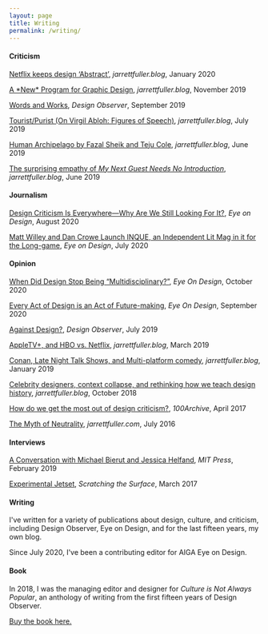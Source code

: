 ```yaml
---
layout: page
title: Writing
permalink: /writing/
---
```


<!--<img class="img-hero" src="/images/portrait.jpg"/>-->

<div class="profile">
<div class="text">

<div class="profile_section">
<h4>Criticism</h4>
<article>
<p>
    <a href="https://www.jarrettfuller.blog/2020/01/abstract/">Netflix keeps design ‘Abstract’</a>, <i>jarrettfuller.blog</i>, January 2020
</p>
    <p>
    <a href="https://www.jarrettfuller.blog/2019/11/a-new-program/">A *New* Program for Graphic Design</a>, <i>jarrettfuller.blog</i>, November 2019
</p>
<p>
    <a href="https://designobserver.com/article.php?id=40113">Words and Works</a>, <i>Design Observer</i>, September 2019
</p>

<p>
    <a href="https://www.jarrettfuller.blog/2019/07/virgil-abloh/">Tourist/Purist (On Virgil Abloh: Figures of Speech)</a>, <i>jarrettfuller.blog</i>, July 2019
</p>

<p>
    <a href="https://www.jarrettfuller.blog/2019/06/human-archipelago/">Human Archipelago by Fazal Sheik and Teju Cole</a>, <i>jarrettfuller.blog</i>, June 2019
</p>

<p>
    <a href="https://www.jarrettfuller.blog/2019/06/letterman/">The surprising empathy of <i>My Next Guest Needs No Introduction</i></a>, <i>jarrettfuller.blog</i>, June 2019
</p>

</article>
</div>

<div class="profile_section">
<h4>Journalism</h4>
<article>
<p>
    <a href="https://eyeondesign.aiga.org/design-criticism-is-everywhere-why-are-we-still-looking-for-it/">Design Criticism Is Everywhere—Why Are We Still Looking For It?</a>, <i>Eye on Design</i>, August 2020
</p>
<p>
    <a href="https://eyeondesign.aiga.org/matt-willey-and-dan-crowe-launch-inque-an-independent-lit-mag-in-it-for-the-long-game/">Matt Willey and Dan Crowe Launch INQUE, an Independent Lit Mag in it for the Long-game</a>, <i>Eye on Design</i>, July 2020
</p>
    </article>
    </div>

<div class="profile_section">
<h4>Opinion</h4>
<article>
<p>
    <a href="https://eyeondesign.aiga.org/when-did-design-stop-being-multidisciplinary/">When Did Design Stop Being “Multidisciplinary?”</a>, <i>Eye On Design</i>, October 2020
</p>
<p>
    <a href="https://eyeondesign.aiga.org/every-act-of-design-is-an-act-of-future-making/">Every Act of Design is an Act of Future-making</a>, <i>Eye On Design</i>, September 2020
</p>
<p>
    <a href="https://designobserver.com/article.php?id=40090">Against Design?</a>, <i>Design Observer</i>, July 2019
</p>
<p>
    <a href="https://www.jarrettfuller.blog/2019/03/apple-hbo/">AppleTV+, and HBO vs. Netflix</a>, <i>jarrettfuller.blog</i>, March 2019
</p>
<p>
    <a href="https://www.jarrettfuller.blog/2019/01/conan/">Conan, Late Night Talk Shows, and Multi-platform comedy</a>, <i>jarrettfuller.blog</i>, January 2019
</p>
<p>
    <a href="https://jarrettfuller.com/projects/celebrity-designers">Celebrity designers, context collapse, and rethinking how we teach design history</a>, <i>jarrettfuller.blog</i>, October 2018
</p>
<p>
    <a href="http://new.100archive.com/article/viewpoints-jarrett-fuller">How do we get the most out of design criticism?</a>, <i>100Archive</i>, April 2017
</p>
<p>
    <a href="hhttps://jarrettfuller.com/projects/neutrality">The Myth of Neutrality</a>, <i>jarrettfuller.com</i>, July 2016
</p>

</article>
</div>


<div class="profile_section">
<h4>Interviews</h4>
<article>
<p>
    <a href="https://mitpress.mit.edu/blog/conversation-michael-bierut-and-jessica-helfand-culture-not-always-popular-fifteen-years">A Conversation with Michael Bierut and Jessica Helfand</a>, <i>MIT Press</i>, February 2019
</p>

<p>
    <a href="https://medium.com/scratchingthesurfacefm/an-interview-with-experimental-jetset-91b49c245a6">Experimental Jetset</a>, <i>Scratching the Surface</i>, March 2017
</p>


</article>
</div>

</div>

<sidebar>
<h4>Writing</h4>
    <p>I've written for a variety of publications about design, culture, and criticism, including Design Observer, Eye on Design, and for the last fifteen years, my own blog.</p>
        <p>Since July 2020, I've been a contributing editor for AIGA Eye on Design.</p>

<h4>Book</h4>
    <p>In 2018, I was the managing editor and designer for <i>Culture is Not Always Popular</i>, an anthology of writing from the first fifteen years of Design Observer.</p>
    <p><a href="https://amzn.to/32NgZvP">Buy the book here.</a></p>
<!--</sidebar>-->


<!--
### More Information



### Contact

[email@domain.com](mailto:email@domain.com)-->

